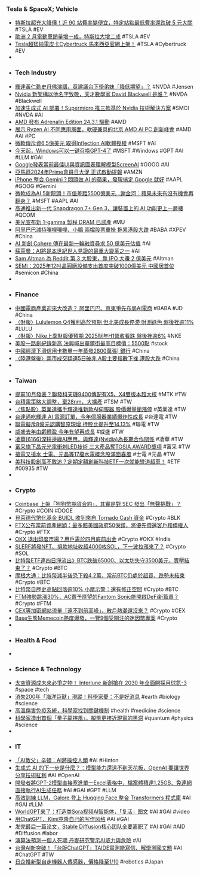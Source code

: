### Tesla & SpaceX; Vehicle
- [特斯拉超充大降價！近 90 站費率變便宜，特定站點最低費率還跌破 5 元大關](https://www.ddcar.com.tw/article/38256) #TSLA #EV
- [歐洲 2 月電動車銷量增一成，特斯拉大增二成](https://technews.tw/2024/03/22/european-electric-car-sales-in-february/) #TSLA #EV
- [Tesla超猛純電皮卡Cybertruck 馬來西亞官網上架！](https://today.line.me/tw/v2/article/XY7gwj9) #TSLA #Cybertruck #EV
-
- ### Tech Industry
- [輝達黃仁勳史丹佛演講，竟建議台下學弟妹「降低期望」？](https://www.gvm.com.tw/article/111186) #NVDA #Jensen
- [Nvidia 新架構以他名字致敬，天才數學家 David Blackwell 是誰？](https://technews.tw/2024/03/22/who-is-david-harold-blackwell/) #NVDA #Blackwell
- [加速生成式 AI 部署！Supermicro 推三款基於 Nvidia 技術解決方案](https://technews.tw/2024/03/22/supermicro-new-supercluster/) #SMCI #NVDA #AI
- [AMD 發布 Adrenalin Edition 24.3.1 驅動](https://www.coolaler.com/index/amd-發布-adrenalin-edition-24-3-1-驅動/) #AMD
- [展示 Ryzen AI 不同應用層面，軟硬兼具的北京 AMD AI PC 創新峰會](https://benchlife.info/amd-ai-pc-event-in-beijing-with-lisa-su-david-wand-jack-huynh/) #AMD #AI #PC
- [微軟傳斥資6.5億美元 取得Inflection AI軟體授權](https://news.cnyes.com/news/id/5499827) #MSFT #AI
- [今天起，Windows可以一键召唤GPT-4了](https://www.jiqizhixin.com/articles/2024-03-22-5) #MSFT #Windows #GPT #AI #LLM #GAI
- [Google發表當前最佳UI與資訊圖表理解模型ScreenAI](https://www.ithome.com.tw/news/161901) #GOOG #AI
- [亞馬遜2024年Prime會員日大促 正式啟動提報](https://news.cnyes.com/news/id/5499854) #AMZN
- [iPhone 整合 Gemini？悶頭做 AI 的蘋果，發現搞定 Google 就好](https://technews.tw/2024/03/22/iphone-welcome-google-gemini/) #AAPL #GOOG #Gemini
- [微軟成為AI 5新龍頭！市值差距5500億美元...謝金河：蘋果未來有沒有機會再翻身？](https://www.wealth.com.tw/articles/3e3f5e56-4cd8-4588-bcf1-d92eba43f28d) #MSFT #AAPL #AI
- [高通推出新一代 Snapdragon 7+ Gen 3，讓裝置上的 AI 功能更上一層樓](https://www.kocpc.com.tw/archives/539695) #QCOM
- [美光宣布新 1-gamma 製程 DRAM 已試產](https://technews.tw/2024/03/22/micron-announces-that-new-generation-1-gamma-process-dram-has-entered-trial-production/) #MU
- [阿里巴巴減持嗶哩嗶哩、小鵬 兩檔股票重挫 拖累港股大跌](https://news.cnyes.com/news/id/5500496) #BABA #XPEV #China
- [AI 新創 Cohere 傳在最新一輪融資尋求 50 億美元估值](https://finance.technews.tw/2024/03/21/cohere-new-round-of-financing/) #AI
- [蘇萊曼：AI將是本世紀世人見證的最重大變革之一](https://m.moneydj.com/f1a.aspx?a=91fed3a2-c418-430e-b102-9d53f30779d4) #AI
- [Sam Altman 為 Reddit 第 3 大股東，靠 IPO 大賺 2 億美元](https://finance.technews.tw/2024/03/22/sam-altman-reddit-ipo/) #Altman
- [SEMI：2025年12吋晶圓廠設備支出首度突破1000億美元 中國居首位](https://news.cnyes.com/news/id/5500640) #semicon #China
-
- ### Finance
- [中國電商產業迎來大改造？ 阿里巴巴、京東爭先布局AI電商](https://news.cnyes.com/news/id/5499809) #BABA #JD #China
- [〈財報〉Lululemon Q4獲利高於預期 但北美成長停滯 財測遜色 盤後挫逾11%](https://news.cnyes.com/news/id/5499817) #LULU
- [〈財報〉Nike上季財報優預期 2025財年H1營收看跌 盤後挫逾6%](https://news.cnyes.com/news/id/5499810) #NKE
- [美股一路創紀錄新高 法興喊出華爾街最高目標價：5500點](https://news.cnyes.com/news/id/5500475) #stock
- [中國經濟下滑信用卡數量一年蒸發2800萬張| 銀行](https://www.epochtimes.com/b5/24/3/20/n14206957.htm) #China
- [〈陸港盤後〉兩市成交額連5日破兆 A股主要指數下挫 港股大跌](https://news.cnyes.com/news/id/5500478) #China
-
- ### Taiwan
- [提前10月發表？聯發科天璣9400傳配有X5、X4雙版本超大核](https://www.sogi.com.tw/articles/mediatek_dimensity_9400/6261535) #MTK #TW
- [台積電策略大調整，棄28nm，大擴產](https://hao.cnyes.com/post/76892) #TSM #TW
- [〈焦點股〉英業達攜手輝達推新款AI伺服器 股價爆量衝漲停](https://news.cnyes.com/news/id/5500345) #英業達 #TW
- [台達通吃輝達 AI 電源訂單，今年伺服器業績爆炸性成長](https://technews.tw/2024/03/22/delta-eat-ai-power-orders-all/) #台達電 #TW
- [聯電擬斥8億元認購智原現增 持股比提升至14.13%](https://news.cnyes.com/news/id/5500684) #聯電 #TW
- [威盛去年由虧轉盈 今年有望再成長](https://news.cnyes.com/news/id/5499300) #威盛 #TW
- [凌華(6166)深耕邊緣AI應用，與輝達(Nvidia)為長期合作關係](https://uanalyze.com.tw/articles/951654888) #凌華 #TW
- [富采旗下晶元光電衝刺LED技術 三大產品奪TOSIA AWARD獎項](https://news.cnyes.com/news/id/5500673) #富采 #TW
- [搶電又搶水 士電、元晶等17檔水電概念股滿面春風](https://www.wealth.com.tw/articles/df1adc37-bc0d-4a40-bba3-9274669a978c) #士電 #元晶 #TW
- [美科技股創高不敢追？定期定額創新科技ETF一次就能彎道超車！](https://news.cnyes.com/news/id/5500122) #ETF #00935 #TW
-
- ### Crypto
- [Coinbase 上架「狗狗幣期貨合約」，其實是對 SEC 發出「無聲挑戰」？](https://blockcast.it/2024/03/21/coinbase-to-launch-futures-trading-for-doge-ltc-and-bch/) #Crypto #COIN #DOGE
- [貝萊德代幣化基金 BUIDL 收到來自 Tornado Cash 資金](https://abmedia.io/blackrock-buidl-received-eth-from-torando-cash) #Crypto #BLK
- [FTX公布當前資產總額：最多賠美國政府50億鎂，將優先償還客戶和債權人](https://www.blocktempo.com/ftx-us-government-claims-will-be-reduced-to-3-to-5-billion/) #Crypto #FTX
- [OKX 退出印度市場？用戶需於四月底前出金](https://abmedia.io/okx-terminates-service-in-india) #Crypto #OKX #India
- [SLERF將發NFT、捐款地址收超4000枚SOL，下一波拉漲來了？](https://www.blocktempo.com/slerf-will-issue-nfts/) #Crypto #SOL
- [比特幣ETF連四日淨流出》BTC跌破65000、以太坊失守3500美元，賣壓結束了？](https://www.blocktempo.com/bitcoin-etf-sees-net-outflows-for-4-consecutive-days/) #Crypto #BTC
- [摩根大通：比特幣減半後恐下殺4.2萬，當前BTC仍處於超買、跌勢未結束](https://www.blocktempo.com/jpmorgan-says-btc-remains-in-overbought-territory/) #Crypto #BTC
- [比特幣自歷史高點回落逾10% 小摩示警：還有修正空間](https://news.cnyes.com/news/id/5499826) #Crypto #BTC
- [FTM強勢跳漲30%，AC寄予厚望的Fantom Sonic能開啟DeFi新篇章？](https://www.blocktempo.com/what-are-fantoms-recent-moves/) #Crypto #FTM
- [CEX等加密網站流量「遠不到前高峰」，散戶熱潮還沒來？](https://www.blocktempo.com/traffic-of-cex-not-as-high-as-previous-peak-climax-of-influx-of-retail-investors-yet-to-come/) #Crypto #CEX
- [Base生態Memecoin熱度爆發，一覽9個受關注的迷因幣專案](https://www.blocktempo.com/9-memecoin-projects-on-base-layer2/) #Crypto
-
- ### Health & Food
-
- ### Science & Technology
- [太空資源成未來必爭之物！ Interlune 新創搶在 2030 年全面開採月球氦-3](https://technews.tw/2024/03/21/full-mining-of-lunar-helium-3-in-2030/) #space #tech
- [消失200年「海洋巨獸」現蹤！科學家憂：不是好消息](https://www.chinatimes.com/realtimenews/20240318002125-260408) #earth #biology #science
- [高溫傷害免疫系統，科學家找到關鍵機制](https://technews.tw/2024/03/22/heatwave-related-to-lower-immuse-system/) #health #medicine #science
- [科學家造出首個「量子龍捲風」，擬態更接近現實的黑洞](https://technews.tw/2024/03/22/quantum-tornado-black-hole-absolute-zero-superfluid/) #quantum #physics #science
-
- ### IT
- [「AI教父」辛頓：AI將操控人類](https://zh.cn.nikkei.com/columnviewpoint/viewpoint/55090-2024-03-22-05-00-32.html) #AI #Hinton
- [生成式 AI 的下一步是什麼？：模型能力還遠不到天花板，OpenAI 要讓世界分享技術紅利](https://www.techbang.com/posts/114001-ai-ceilingopenai) #AI #OpenAI
- [開發者將GPT-2模型直接塞進單一Excel表格中，檔案體積達1.25GB、免連網直接執行AI生成任務](https://www.techbang.com/posts/113878-chatgpts-predecessor-gpt-2-was-crammed-into-an-excel) #AI #GAI #GPT #LLM
- [高效訓練 LLM，Galore 登上 Hugging Face 整合 Transformers 程式庫](https://technews.tw/2024/03/22/advancing-large-model-training-on-consumer-grade-hardware/) #AI #GAI #LLM
- [WorldGPT来了：打造类Sora视频AI智能体，「复活」图文](https://www.jiqizhixin.com/articles/2024-03-21-10) #AI #GAI #video
- [用ChatGPT、Kimi克隆自己的写作风格](https://www.jiqizhixin.com/articles/2024-03-21-9) #AI #GAI
- [发完最后一篇论文，Stable Diffusion核心团队全要离职了](https://www.jiqizhixin.com/articles/2024-03-22-4) #AI #GAI #AID #Diffusion #labor
- [演算法預測一個人死期 丹麥研究警示AI威力與危險](https://news.ltn.com.tw/news/world/breakingnews/4615804) #AI
- [台灣AI新突破！「台版ChatGPT」TAIDE實測能寫信、解學測國文題](https://www.gvm.com.tw/article/111214) #AI #ChatGPT #TW
- [日企推新型自走機器人傳感器，價格降至1/10](https://zh.cn.nikkei.com/industry/manufacturing/55118-2024-03-18-14-45-08.html) #robotics #Japan
-